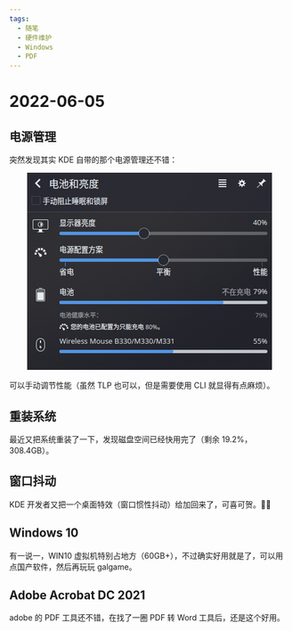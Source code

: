 ```yaml
---
tags:
  - 随笔
  - 硬件维护
  - Windows
  - PDF
---
```


# 2022-06-05

## 电源管理

突然发现其实 KDE 自带的那个电源管理还不错：

<center>

![01](./images/2022-06/2022-06-04.png)

</center>

可以手动调节性能（虽然 TLP 也可以，但是需要使用 CLI 就显得有点麻烦）。

## 重装系统

最近又把系统重装了一下，发现磁盘空间已经快用完了（剩余 19.2%，308.4GB）。

## 窗口抖动

KDE 开发者又把一个桌面特效（窗口惯性抖动）给加回来了，可喜可贺。🤣👏

## Windows 10

有一说一，WIN10 虚拟机特别占地方（60GB+），不过确实好用就是了，可以用点国产软件，然后再玩玩 galgame。

## Adobe Acrobat DC 2021

adobe 的 PDF 工具还不错，在找了一圈 PDF 转 Word 工具后，还是这个好用。